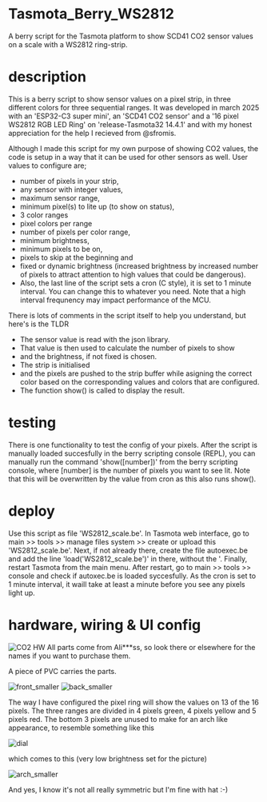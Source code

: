 # Tasmota_Berry_WS2812
A berry script for the Tasmota platform to show SCD41 CO2 sensor values on a scale with a WS2812 ring-strip.

# description
This is a berry script to show sensor values on a pixel strip, in three different colors for three sequential ranges. It was developed in march 2025 with an 'ESP32-C3 super mini', an 'SCD41 CO2 sensor' and a '16 pixel WS2812 RGB LED Ring' on 'release-Tasmota32 14.4.1' and with my honest appreciation for the help I recieved from @sfromis.

Although I made this script for my own purpose of showing CO2 values, the code is setup in a way that it can be used for other sensors as well. User values to configure are;
* number of pixels in your strip,
* any sensor with integer values,
* maximum sensor range,
* minimum pixel(s) to lite up (to show on status),
* 3 color ranges
* pixel colors per range
* number of pixels per color range,
* minimum brightness,
* minimum pixels to be on,
* pixels to skip at the beginning and
* fixed or dynamic brightness (increased brightness by increased number of pixels to attract attention to high values that could be dangerous).
* Also, the last line of the script sets a cron (C style), it is set to 1 minute interval. You can change this to whatever you need. Note that a high interval frequnency may impact performance of the MCU.

There is lots of comments in the script itself to help you understand, but here's is the TLDR
* The sensor value is read with the json library.
* That value is then used to calculate the number of pixels to show
* and the brightness, if not fixed is chosen.
* The strip is initialised
* and the pixels are pushed to the strip buffer while asigning the correct color based on the corresponding values and colors that are configured.
* The function show() is called to display the result.

# testing
There is one functionality to test the config of your pixels. After the script is manually loaded succesfully in the berry scripting console (REPL), you can manually run the command 'show([number])' from the berry scripting console, where [number] is the number of pixels you want to see lit. Note that this will be overwritten by the value from cron as this also runs show().

# deploy
Use this script as file 'WS2812_scale.be'. In Tasmota web interface, go to main >> tools >> manage files system >> create or upload this 'WS2812_scale.be'. Next, if not already there, create the file autoexec.be and add the line 'load('WS2812_scale.be')' in there, without the '. Finally, restart Tasmota from the main menu. After restart, go to main >> tools >> console and check if autoxec.be is loaded syccesfully. As the cron is set to 1 minute interval, it waill take at least a minute before you see any pixels light up.

# hardware, wiring & UI config
![CO2 HW](https://github.com/user-attachments/assets/389de6d0-f899-42b8-9761-a223aa8f860a)
All parts come from Ali***ss, so look there or elsewhere for the names if you want to purchase them.

A piece of PVC carries the parts.

![front_smaller](https://github.com/user-attachments/assets/a63080fa-fd56-4773-ac3e-f7aece65f87e)
![back_smaller](https://github.com/user-attachments/assets/20205be8-7ac2-4d15-9790-9687afd44001)

The way I have configured the pixel ring will show the values on 13 of the 16 pixels. The three ranges are divided in 4 pixels green, 4 pixels yellow and 5 pixels red. The bottom 3 pixels are unused to make for an arch like appearance, to resemble something like this

![dial](https://github.com/user-attachments/assets/124b9f9e-2bc5-45b7-97e8-81ebd82bf347)

which comes to this (very low brightness set for the picture)

![arch_smaller](https://github.com/user-attachments/assets/57104d53-ef5a-4bc0-a8e7-451aab683f03)

And yes, I know it's not all really symmetric but I'm fine with hat :-)
